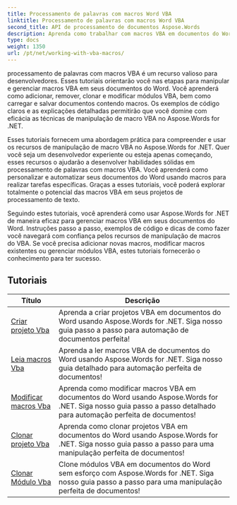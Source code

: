 ```yaml
---
title: Processamento de palavras com macros Word VBA
linktitle: Processamento de palavras com macros Word VBA
second_title: API de processamento de documentos Aspose.Words
description: Aprenda como trabalhar com macros VBA em documentos do Word usando Aspose.Words for .NET. Tutoriais completos com exemplos de código para criar, modificar e executar macros VBA em seus documentos do Word.
type: docs
weight: 1350
url: /pt/net/working-with-vba-macros/
---
```

processamento de palavras com macros VBA é um recurso valioso para desenvolvedores. Esses tutoriais orientarão você nas etapas para manipular e gerenciar macros VBA em seus documentos do Word. Você aprenderá como adicionar, remover, clonar e modificar módulos VBA, bem como carregar e salvar documentos contendo macros. Os exemplos de código claros e as explicações detalhadas permitirão que você domine com eficácia as técnicas de manipulação de macro VBA no Aspose.Words for .NET.

Esses tutoriais fornecem uma abordagem prática para compreender e usar os recursos de manipulação de macro VBA no Aspose.Words for .NET. Quer você seja um desenvolvedor experiente ou esteja apenas começando, esses recursos o ajudarão a desenvolver habilidades sólidas em processamento de palavras com macros VBA. Você aprenderá como personalizar e automatizar seus documentos do Word usando macros para realizar tarefas específicas. Graças a esses tutoriais, você poderá explorar totalmente o potencial das macros VBA em seus projetos de processamento de texto.

Seguindo estes tutoriais, você aprenderá como usar Aspose.Words for .NET de maneira eficaz para gerenciar macros VBA em seus documentos do Word. Instruções passo a passo, exemplos de código e dicas de como fazer você navegará com confiança pelos recursos de manipulação de macros do VBA. Se você precisa adicionar novas macros, modificar macros existentes ou gerenciar módulos VBA, estes tutoriais fornecerão o conhecimento para ter sucesso.

 ## Tutoriais
| Título | Descrição |
| --- | --- |
| [Criar projeto Vba](./create-vba-project/) | Aprenda a criar projetos VBA em documentos do Word usando Aspose.Words for .NET. Siga nosso guia passo a passo para automação de documentos perfeita! |
| [Leia macros Vba](./read-vba-macros/) | Aprenda a ler macros VBA de documentos do Word usando Aspose.Words for .NET. Siga nosso guia detalhado para automação perfeita de documentos! |
| [Modificar macros Vba](./modify-vba-macros/) | Aprenda como modificar macros VBA em documentos do Word usando Aspose.Words for .NET. Siga nosso guia passo a passo detalhado para automação perfeita de documentos! |
| [Clonar projeto Vba](./clone-vba-project/) | Aprenda como clonar projetos VBA em documentos do Word usando Aspose.Words for .NET. Siga nosso guia passo a passo para uma manipulação perfeita de documentos!|
| [Clonar Módulo Vba](./clone-vba-module/) | Clone módulos VBA em documentos do Word sem esforço com Aspose.Words for .NET. Siga nosso guia passo a passo para uma manipulação perfeita de documentos! |